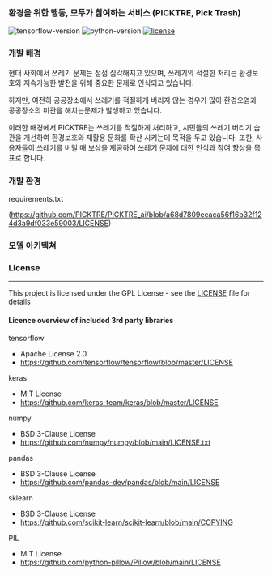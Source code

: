 ### 환경을 위한 행동, 모두가 참여하는 서비스 (PICKTRE, Pick Trash)

![tensorflow-version](https://img.shields.io/badge/tensorflow-2.9.1-FF6F00?logo=tensorflow)
![python-version](https://img.shields.io/badge/python-3.10.9-3776AB?logo=python)
[![license](https://img.shields.io/badge/License-GPL-7F5AB6)](https://github.com/PICKTRE/PICKTRE_ai/blob/main/LICENSE)

### 개발 배경

현대 사회에서 쓰레기 문제는 점점 심각해지고 있으며, 쓰레기의 적절한 처리는 환경보호와 지속가능한 발전을 위해 중요한 문제로 인식되고 있습니다.

하지만, 여전히 공공장소에서 쓰레기를 적절하게 버리지 않는 경우가 많아 환경오염과 공공장소의 미관을 해치는문제가 발생하고 있습니다.

이러한 배경에서 PICKTRE는 쓰레기를 적절하게 처리하고, 시민들의 쓰레기 버리기 습관을 개선하여 환경보호와 재활용 문화를 확산 시키는데 목적을 두고 있습니다. 또한, 사용자들이 쓰레기를 버릴 때 보상을 제공하여 쓰레기 문제에 대한 인식과 참여 향상을 목표로 합니다.

### 개발 환경
requirements.txt

(https://github.com/PICKTRE/PICKTRE_ai/blob/a68d7809ecaca56f16b32f124d3a9df033e59003/LICENSE)

### 모델 아키텍쳐



### License
---
This project is licensed under the GPL License - see the [LICENSE](https://github.com/PICKTRE/PICKTRE_ai/blob/fb56d697c04e6f1a4d8257985c6813ec5dd6cb84/LICENSE) file for details

#### Licence overview of included 3rd party libraries

tensorflow
- Apache License 2.0
- https://github.com/tensorflow/tensorflow/blob/master/LICENSE

keras
- MIT License
- https://github.com/keras-team/keras/blob/master/LICENSE

numpy
- BSD 3-Clause License
- https://github.com/numpy/numpy/blob/main/LICENSE.txt

pandas
- BSD 3-Clause License
- https://github.com/pandas-dev/pandas/blob/main/LICENSE

sklearn
- BSD 3-Clause License
- https://github.com/scikit-learn/scikit-learn/blob/main/COPYING

PIL
- MIT License
- https://github.com/python-pillow/Pillow/blob/main/LICENSE

